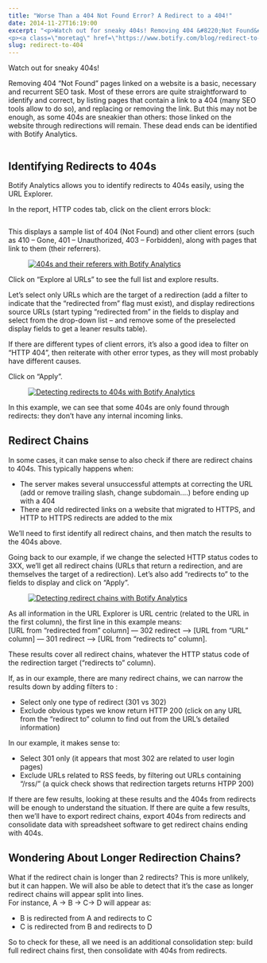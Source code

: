 ```yaml
---
title: "Worse Than a 404 Not Found Error? A Redirect to a 404!"
date: 2014-11-27T16:19:00
excerpt: "<p>Watch out for sneaky 404s! Removing 404 &#8220;Not Found&#8221; pages linked on a website is a basic, necessary and recurrent SEO task. Most of these errors are quite straightforward to identify and correct, by listing pages that contain a link to a 404 (many SEO tools allow to do so), and replacing or removing the&hellip; </p>
<p><a class=\"moretag\" href=\"https://www.botify.com/blog/redirect-to-404\">Read the full article</a></p>"
slug: redirect-to-404
---
```



<p>Watch out for sneaky 404s!</p>



<p>Removing 404 &#8220;Not Found&#8221; pages linked on a website is a basic, necessary and recurrent SEO task. Most of these errors are quite straightforward to identify and correct, by listing pages that contain a link to a 404 (many SEO tools allow to do so), and replacing or removing the link. But this may not be enough, as some 404s are sneakier than others: those linked on the website through redirections will remain. These dead ends can be identified with Botify Analytics.</p>



<figure class="wp-block-image"><img decoding="async" src="https://d121xa69ioyktv.cloudfront.net/storyteller/postimage/20141113_045740_schema-301-to-404.PNG" alt=""/></figure>



<h2 class="wp-block-heading" id="identifying-redirects-to-404s">Identifying Redirects to 404s</h2>



<p>Botify Analytics allows you to identify redirects to 404s easily, using the URL Explorer.</p>



<p>In the report, HTTP codes tab, click on the client errors block:</p>



<div class="wp-block-image"><figure class="aligncenter"><img decoding="async" src="https://d121xa69ioyktv.cloudfront.net/storyteller/postimage/20141113_020909_http-tab-4XX.PNG" alt=""/></figure></div>



<p>This displays a sample list of 404 (Not Found) and other client errors (such as 410 &#8211; Gone, 401 &#8211; Unauthorized, 403 &#8211; Forbidden), along with pages that link to them (their referrers).</p>



<figure class="wp-block-image"><a href="https://d121xa69ioyktv.cloudfront.net/storyteller/postimage/20141127_035716_http-list-4XX.PNG"><img decoding="async" src="https://d121xa69ioyktv.cloudfront.net/storyteller/postimage/20141127_035716_http-list-4XX.PNG" alt="404s and their referers with Botify Analytics"/></a></figure>



<p>Click on &#8220;Explore al URLs&#8221; to see the full list and explore results.</p>



<p>Let&#8217;s select only URLs which are the target of a redirection (add a filter to indicate that the &#8220;redirected from&#8221; flag must exist), and display redirections source URLs (start typing &#8220;redirected from&#8221; in the fields to display and select from the drop-down list &#8211; and remove some of the preselected display fields to get a leaner results table).</p>



<p>If there are different types of client errors, it&#8217;s also a good idea to filter on &#8220;HTTP 404&#8221;, then reiterate with other error types, as they will most probably have different causes.</p>



<p>Click on &#8220;Apply&#8221;.</p>



<figure class="wp-block-image"><a href="https://d121xa69ioyktv.cloudfront.net/storyteller/postimage/20141127_040707_URL-E-404-from-redir.PNG"><img decoding="async" src="https://d121xa69ioyktv.cloudfront.net/storyteller/postimage/20141127_040707_URL-E-404-from-redir.PNG" alt="Detecting redirects to 404s with Botify Analytics"/></a></figure>



<p>In this example, we can see that some 404s are only found through redirects: they don&#8217;t have any internal incoming links.</p>



<h2 class="wp-block-heading" id="redirect-chains">Redirect Chains</h2>



<p>In some cases, it can make sense to also check if there are redirect chains to 404s. This typically happens when:</p>



<ul><li>The server makes several unsuccessful attempts at correcting the URL (add or remove trailing slash, change subdomain….) before ending up with a 404</li><li>There are old redirected links on a website that migrated to HTTPS, and HTTP to HTTPS redirects are added to the mix</li></ul>



<p>We&#8217;ll need to first identify all redirect chains, and then match the results to the 404s above.</p>



<p>Going back to our example, if we change the selected HTTP status codes to 3XX, we&#8217;ll get all redirect chains (URLs that return a redirection, and are themselves the target of a redirection). Let&#8217;s also add &#8220;redirects to&#8221; to the fields to display and click on &#8220;Apply&#8221;.</p>



<figure class="wp-block-image"><a href="https://d121xa69ioyktv.cloudfront.net/storyteller/postimage/20141127_041929_redir-chain-with-res.PNG"><img decoding="async" src="https://d121xa69ioyktv.cloudfront.net/storyteller/postimage/20141127_041929_redir-chain-with-res.PNG" alt="Detecting redirect chains with Botify Analytics"/></a></figure>



<p>As all information in the URL Explorer is URL centric (related to the URL in the first column), the first line in this example means:<br>[URL from &#8220;redirected from&#8221; column] &#8212; 302 redirect &#8211;&gt; [URL from &#8220;URL&#8221; column] &#8212; 301 redirect &#8211;&gt; [URL from &#8220;redirects to&#8221; column].</p>



<p>These results cover all redirect chains, whatever the HTTP status code of the redirection target (&#8220;redirects to&#8221; column).</p>



<p>If, as in our example, there are many redirect chains, we can narrow the results down by adding filters to :</p>



<ul><li>Select only one type of redirect (301 vs 302)</li><li>Exclude obvious types we know return HTTP 200 (click on any URL from the &#8220;redirect to&#8221; column to find out from the URL&#8217;s detailed information)</li></ul>



<p>In our example, it makes sense to:</p>



<ul><li>Select 301 only (it appears that most 302 are related to user login pages)</li><li>Exclude URLs related to RSS feeds, by filtering out URLs containing &#8220;/rss/&#8221; (a quick check shows that redirection targets returns HTPP 200)</li></ul>



<p>If there are few results, looking at these results and the 404s from redirects will be enough to understand the situation. If there are quite a few results, then we&#8217;ll have to export redirect chains, export 404s from redirects and consolidate data with spreadsheet software to get redirect chains ending with 404s.</p>



<h2 class="wp-block-heading" id="wondering-about-longer-redirection-chains-">Wondering About Longer Redirection Chains?</h2>



<p>What if the redirect chain is longer than 2 redirects? This is more unlikely, but it can happen. We will also be able to detect that it&#8217;s the case as longer redirect chains will appear split into lines.<br>For instance, A → B → C→ D will appear as:</p>



<ul><li>B is redirected from A and redirects to C</li><li>C is redirected from B and redirects to D</li></ul>



<p>So to check for these, all we need is an additional consolidation step: build full redirect chains first, then consolidate with 404s from redirects.</p>

